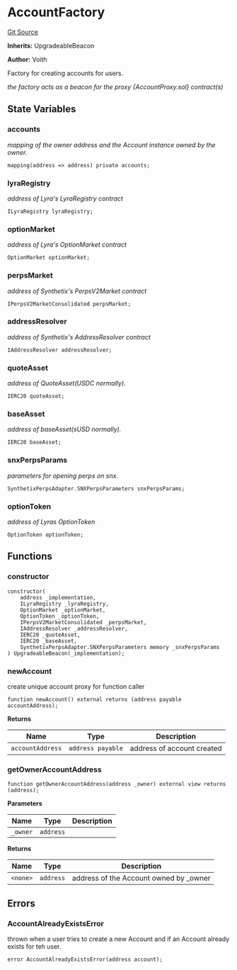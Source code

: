 # AccountFactory
[Git Source](https://github.com/voith/lyra-hedge-call/blob/f873497d985505e623005b128f0ef7e378dfeab4/contracts/AccountFactory.sol)

**Inherits:**
UpgradeableBeacon

**Author:**
Voith

Factory for creating accounts for users.

*the factory acts as a beacon for the proxy {AccountProxy.sol} contract(s)*


## State Variables
### accounts
*mapping of the owner address and the Account instance owned by the owner.*


```solidity
mapping(address => address) private accounts;
```


### lyraRegistry
*address of Lyra's LyraRegistry contract*


```solidity
ILyraRegistry lyraRegistry;
```


### optionMarket
*address of Lyra's OptionMarket contract*


```solidity
OptionMarket optionMarket;
```


### perpsMarket
*address of Synthetix's PerpsV2Market contract*


```solidity
IPerpsV2MarketConsolidated perpsMarket;
```


### addressResolver
*address of Synthetix's AddressResolver contract*


```solidity
IAddressResolver addressResolver;
```


### quoteAsset
*address of QuoteAsset(USDC normally).*


```solidity
IERC20 quoteAsset;
```


### baseAsset
*address of baseAsset(sUSD normally).*


```solidity
IERC20 baseAsset;
```


### snxPerpsParams
*parameters for opening perps on snx.*


```solidity
SynthetixPerpsAdapter.SNXPerpsParameters snxPerpsParams;
```


### optionToken
*address of Lyras OptionToken*


```solidity
OptionToken optionToken;
```


## Functions
### constructor


```solidity
constructor(
    address _implementation,
    ILyraRegistry _lyraRegistry,
    OptionMarket _optionMarket,
    OptionToken _optionToken,
    IPerpsV2MarketConsolidated _perpsMarket,
    IAddressResolver _addressResolver,
    IERC20 _quoteAsset,
    IERC20 _baseAsset,
    SynthetixPerpsAdapter.SNXPerpsParameters memory _snxPerpsParams
) UpgradeableBeacon(_implementation);
```

### newAccount

create unique account proxy for function caller


```solidity
function newAccount() external returns (address payable accountAddress);
```
**Returns**

|Name|Type|Description|
|----|----|-----------|
|`accountAddress`|`address payable`|address of account created|


### getOwnerAccountAddress


```solidity
function getOwnerAccountAddress(address _owner) external view returns (address);
```
**Parameters**

|Name|Type|Description|
|----|----|-----------|
|`_owner`|`address`||

**Returns**

|Name|Type|Description|
|----|----|-----------|
|`<none>`|`address`|address of the Account owned by _owner|


## Errors
### AccountAlreadyExistsError
thrown when a user tries to create a new Account and if an Account already exists for teh user.


```solidity
error AccountAlreadyExistsError(address account);
```


